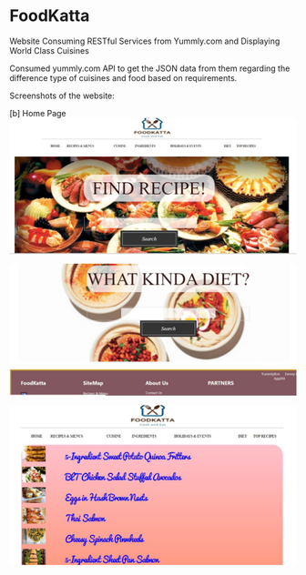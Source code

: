 # FoodKatta
Website Consuming RESTful Services from Yummly.com and Displaying World Class Cuisines

Consumed yummly.com API to get the JSON data from them regarding the difference type of cuisines and food based on requirements.

Screenshots of the website:

[b] Home Page
![alt text](https://github.com/jainindore/FoodKatta/blob/master/Images/Home%20Page.JPG)

![alt text](https://github.com/jainindore/FoodKatta/blob/master/Images/Search%20diet.JPG)

![alt text](https://github.com/jainindore/FoodKatta/blob/master/Images/Recipes.JPG)
